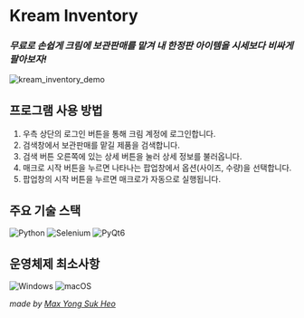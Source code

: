 # Kream Inventory
### _무료로 손쉽게 크림에 보관판매를 맡겨 내 한정판 아이템을 시세보다 비싸게 팔아보자!_

![kream_inventory_demo](https://github.com/user-attachments/assets/4fdaac49-2689-47b3-9e22-ce756d18a50c)


## 프로그램 사용 방법

1. 우측 상단의 로그인 버튼을 통해 크림 계정에 로그인합니다.
2. 검색창에서 보관판매를 맡길 제품을 검색합니다.
3. 검색 버튼 오른쪽에 있는 상세 버튼을 눌러 상세 정보를 불러옵니다.
4. 매크로 시작 버튼을 누르면 나타나는 팝업창에서 옵션(사이즈, 수량)을 선택합니다.
5. 팝업창의 시작 버튼을 누르면 매크로가 자동으로 실행됩니다.

## 주요 기술 스택
![Python](https://img.shields.io/badge/Python-3.13-3776AB?logo=python)
![Selenium](https://img.shields.io/badge/Selenium-4.32.0-43B02A?logo=selenium)
![PyQt6](https://img.shields.io/badge/PyQt6-6.9.0-41CD52?logo=qt)

## 운영체제 최소사항
![Windows](https://badgen.net/badge/Windows/10/0078D6?icon=windows)
![macOS](https://img.shields.io/badge/macOS-11-000000?logo=macos)

_made by [Max Yong Suk Heo](https://max-dev.tistory.com/)_
